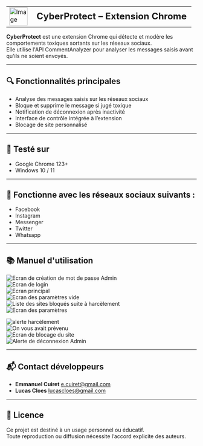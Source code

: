 <table>
  <tr>
    <td>
      <img src="/icons/icon_48.png" alt="Image" width="48">
    </td>
    <td style="vertical-align: middle; padding-left: 16px; font-size:24px ">
      <strong>CyberProtect – Extension Chrome</strong>
    </td>
  </tr>
</table>

**CyberProtect** est une extension Chrome qui détecte et modère les comportements toxiques sortants sur les réseaux sociaux.<br>
Elle utilise l'API CommentAnalyzer pour analyser les messages saisis avant qu'ils ne soient envoyés.

---

## 🔍 Fonctionnalités principales

- Analyse des messages saisis sur les réseaux sociaux
- Bloque et supprime le message si jugé toxique
- Notification de déconnexion après inactivité
- Interface de contrôle intégrée à l’extension
- Blocage de site personnalisé

---

## 🧪 Testé sur

- Google Chrome 123+
- Windows 10 / 11

---

## 🧪 Fonctionne avec les réseaux sociaux suivants :

- Facebook
- Instagram
- Messenger
- Twitter
- Whatsapp

---

## 📚 Manuel d'utilisation

![Ecran de création de mot de passe Admin](/images/image-1.png)  
![Ecran de login](/images/image-2.png)  
![Ecran principal](/images/image-3.png)  
![Ecran des paramètres vide](/images/image-4.png)  
![Liste des sites bloqués suite à harcèlement](/images/image-5.png)  
![Ecran des paramètres](/images/image-6.png)

![alerte harcèlement](/images/image-9.png)  
![On vous avait prévenu](/images/image-10.png)  
![Ecran de blocage du site](/images/image-11.png)  
![Alerte de déconnexion Admin](/images/image-12.png)

---

## 📬 Contact développeurs

- **Emmanuel Cuiret** e.cuiret@gmail.com
- **Lucas Cloes** lucascloes@gmail.com

---

## 📝 Licence

Ce projet est destiné à un usage personnel ou éducatif.  
Toute reproduction ou diffusion nécessite l’accord explicite des auteurs.
